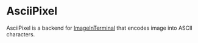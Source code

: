 # AsciiPixel

AsciiPixel is a backend for [ImageInTerminal](https://github.com/JuliaImages/ImageInTerminal.jl) that
encodes image into ASCII characters.
